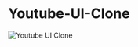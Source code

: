# Youtube-UI-Clone
![Youtube UI Clone](https://user-images.githubusercontent.com/108689415/193328585-cb43d8dc-fbaf-41e5-99c3-a17795db4e67.png)
